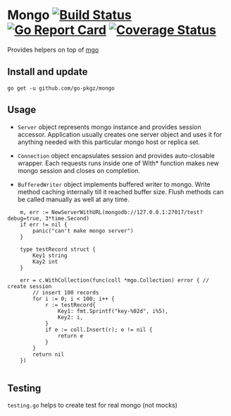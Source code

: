 # Mongo [![Build Status](https://travis-ci.org/go-pkgz/mongo.svg?branch=master)](https://travis-ci.org/go-pkgz/mongo) [![Go Report Card](https://goreportcard.com/badge/github.com/go-pkgz/mongo)](https://goreportcard.com/report/github.com/go-pkgz/mongo) [![Coverage Status](https://coveralls.io/repos/github/go-pkgz/mongo/badge.svg?branch=master)](https://coveralls.io/github/go-pkgz/mongo?branch=master)

Provides helpers on top of [mgo](https://github.com/globalsign/mgo)

## Install and update

`go get -u github.com/go-pkgz/mongo`


## Usage

- `Server` object represents mongo instance and provides session accessor. Application usually creates one server object and uses it for anything needed with this particular mongo host or replica set.

- `Connection` object encapsulates session and provides auto-closable wrapper. Each requests runs inside one of With* function makes new mongo session and closes on completion.

- `BufferedWriter` object implements buffered writer to mongo. Write method caching internally till it reached buffer size. Flush methods can be called manually as well at any time.


```golang
    m, err := NewServerWithURL(mongodb://127.0.0.1:27017/test?debug=true, 3*time.Second)
    if err != nil {
        panic("can't make mongo server")
    } 
    
    type testRecord struct {
    	Key1 string
    	Kay2 int
    }
    
    err = c.WithCollection(func(coll *mgo.Collection) error { // create session
        // insert 100 records
        for i := 0; i < 100; i++ {
            r := testRecord{
                Key1: fmt.Sprintf("key-%02d", i%5),
                Key2: i,
            }
            if e := coll.Insert(r); e != nil {
                return e
            }
        }
        return nil
    })
    
```

## Testing

`testing.go` helps to create test for real mongo (not mocks)


